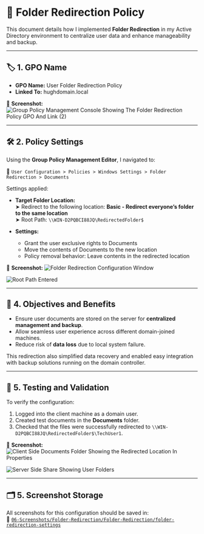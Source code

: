 # 📁 Folder Redirection Policy

This document details how I implemented **Folder Redirection** in my Active Directory environment to centralize user data and enhance manageability and backup.

---

## 🏷️ 1. GPO Name

- **GPO Name:** User Folder Redirection Policy  
- **Linked To:** hughdomain.local

📸 **Screenshot:**
![Group Policy Management Console Showing The Folder Redirection Policy GPO And Link (2)](https://github.com/user-attachments/assets/75107291-3d2f-4691-a235-df719372b559)

---

## 🛠️ 2. Policy Settings

Using the **Group Policy Management Editor**, I navigated to:

📂 `User Configuration > Policies > Windows Settings > Folder Redirection > Documents`

Settings applied:

- **Target Folder Location:**  
  ➤ Redirect to the following location: **Basic - Redirect everyone’s folder to the same location**  
  ➤ Root Path: `\\WIN-D2PQBCI88JQ\RedirectedFolder$`

- **Settings:**
  - Grant the user exclusive rights to Documents
  - Move the contents of Documents to the new location
  - Policy removal behavior: Leave contents in the redirected location

📸 **Screenshot:**
![Folder Redirection Configuration Window](https://github.com/user-attachments/assets/797fd428-1c6e-4c1d-a671-64d6aad6c198)
  
![Root Path Entered](https://github.com/user-attachments/assets/8c0dc5da-1191-4ba7-9105-75b8b2195deb)

---

## 🎯 4. Objectives and Benefits

- Ensure user documents are stored on the server for **centralized management and backup**.
- Allow seamless user experience across different domain-joined machines.
- Reduce risk of **data loss** due to local system failure.

This redirection also simplified data recovery and enabled easy integration with backup solutions running on the domain controller.

---

## 🧪 5. Testing and Validation

To verify the configuration:

1. Logged into the client machine as a domain user.
2. Created test documents in the **Documents** folder.
3. Checked that the files were successfully redirected to `\\WIN-D2PQBCI88JQ\RedirectedFolder$\TechUser1`.

📸 **Screenshot:**
![Client Side Documents Folder Showing the Redirected Location In Properties](https://github.com/user-attachments/assets/44b93241-be75-4f16-9945-e25f78bd08a1)

![Server Side Share Showing User Folders](https://github.com/user-attachments/assets/84313e57-e680-41fd-9336-5f7f1d170dec)

---

## 🗂️ 5. Screenshot Storage

All screenshots for this configuration should be saved in:  
📂 [`06-Screenshots/Folder-Redirection/Folder-Redirection/folder-redirection-settings`](https://github.com/Hugh-Kumbi/Hugh-Kumbi-Active-Directory-Lab/blob/main/06-Screenshots/XI.%20Folder-Redirection/Folder-Redirection-Settings.md)
